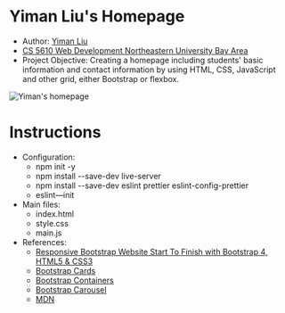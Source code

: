 # Yiman Liu's Homepage

* Author: <a href="https://yimanliu0.github.io/">Yiman Liu</a> 
* <a href="https://johnguerra.co/classes/webDevelopment_fall_2020/">CS 5610 Web Development Northeastern University Bay Area</a> 
* Project Objective: Creating a homepage including students' basic information and contact information by using HTML, CSS, JavaScript and other grid, either Bootstrap or flexbox. 
<img src="Yiman's-homepage.png" alt="Yiman's homepage"> 

# Instructions
- Configuration: 
  * npm init -y
  * npm install --save-dev live-server
  * npm install --save-dev eslint prettier eslint-config-prettier 
  * eslint—init
- Main files:
  * index.html 
  * style.css 
  * main.js
- References:
  * <a href="https://www.youtube.com/watch?v=9cKsq14Kfsw">Responsive Bootstrap Website Start To Finish with Bootstrap 4, HTML5 & CSS3</a> 
  * <a href="https://getbootstrap.com/docs/4.0/components/card/">Bootstrap Cards</a> 
  * <a href=https://getbootstrap.com/docs/4.0/layout/overview/>Bootstrap Containers</a> 
  * <a href=https://getbootstrap.com/docs/4.0/components/carousel//>Bootstrap Carousel</a> 
  * <a href=https://developer.mozilla.org/en-US/docs/Learn/Getting_started_with_the_web/>MDN</a> 
